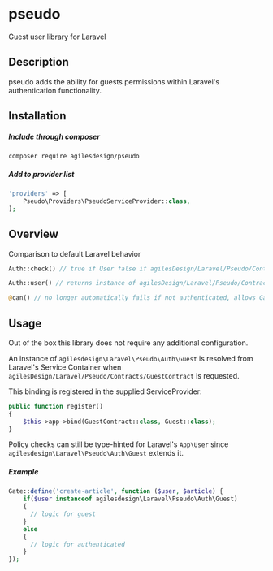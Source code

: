 # pseudo
Guest user library for Laravel

## Description
pseudo adds the ability for guests permissions within Laravel's authentication functionality.

## Installation

##### Include through composer

`composer require agilesdesign/pseudo`

##### Add to provider list

```php
'providers' => [
    Pseudo\Providers\PseudoServiceProvider::class,
];
```

## Overview
Comparison to default Laravel behavior
```php
Auth::check() // true if User false if agilesDesign/Laravel/Pseudo/Contracts/GuestContract 
```

```php
Auth::user() // returns instance of agilesDesign/Laravel/Pseudo/Contracts/GuestContract instead of null if no user found
```

```php
@can() // no longer automatically fails if not authenticated, allows Gate to be checked
```

## Usage
Out of the box this library does not require any additional configuration.

An instance of `agilesdesign\Laravel\Pseudo\Auth\Guest` is resolved from Laravel's Service Container when `agilesDesign/Laravel/Pseudo/Contracts/GuestContract` is requested.

This binding is registered in the supplied ServiceProvider:

```php
public function register()
{
    $this->app->bind(GuestContract::class, Guest::class);
}
```

Policy checks can still be type-hinted for Laravel's `App\User` since `agilesdesign\Laravel\Pseudo\Auth\Guest` extends it.

##### Example
```php
Gate::define('create-article', function ($user, $article) {
    if($user instanceof agilesdesign\Laravel\Pseudo\Auth\Guest)
    {
      // logic for guest
    }
    else
    {
      // logic for authenticated
    }
});
```





